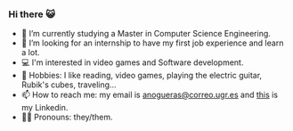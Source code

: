 ### Hi there :smiley_cat:

- 🌱 I’m currently studying a Master in Computer Science Engineering.
- 🤔 I’m looking for an internship to have my first job experience and learn a lot.
- :computer: I'm interested in video games and Software development.
- :space_invader: Hobbies: I like reading, video games, playing the electric guitar, Rubik's cubes, traveling... 
- 📫 How to reach me: my email is anogueras@correo.ugr.es and [this](www.linkedin.com/in/anogueraslara) is my Linkedin.
- :rainbow_flag: Pronouns: they/them. 


